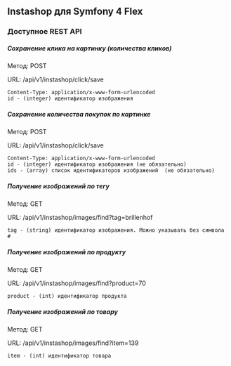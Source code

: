 ## Instashop для Symfony 4 Flex

### Доступное REST API

##### Сохранение клика на картинку (количества кликов)

Метод: POST

URL: /api/v1/instashop/click/save

```
Content-Type: application/x-www-form-urlencoded
id - (integer) идентификатор изображения
```
##### Сохранение количества покупок по картинке

Метод: POST

URL: /api/v1/instashop/click/save
```
Content-Type: application/x-www-form-urlencoded
id - (integer) идентификатор изображения (не обязательно)
ids - (array) список идентификаторов изображений  (не обязательно)
```

##### Получение изображений по тегу

Метод: GET

URL: /api/v1/instashop/images/find?tag=brillenhof
```
tag - (string) идентификатор изображения. Можно указывать без символа #
```

##### Получение изображений по продукту

Метод: GET

URL: /api/v1/instashop/images/find?product=70
```
product - (int) идентификатор продукта
```

##### Получение изображений по товару

Метод: GET

URL: /api/v1/instashop/images/find?item=139
```
item - (int) идентификатор товара
```